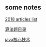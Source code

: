 ## some notes

[2018 articles list ](2018/index.md)

[算法题目录 ](算法题/index.md)

[java核心技术 ](java核心技术/index.md)

